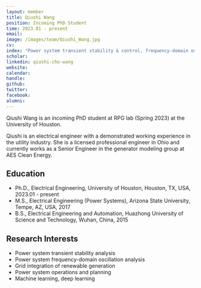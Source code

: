 ```yaml
---
layout: member
title: Qiushi Wang
position: Incoming PhD Student
time: 2023.01 - present
email: 
image: /images/team/Qiushi_Wang.jpg
cv: 
index: "Power system transient stability & control, frequency-domain oscillation analysis"
scholar: 
linkedin: qiushi-cho-wang
website: 
calendar: 
handle: 
github: 
twitter: 
facebook: 
alumni: 
---
```



Qiushi Wang is an incoming PhD student at RPG lab (Spring 2023) at the University of Houston. 

Qiushi is an electrical engineer with a demonstrated working experience in the utility industry. She is a licensed professional engineer in Ohio and currently works as a Senior Engineer in the generator modeling group at AES Clean Energy.

## Education
* Ph.D., Electrical Engineering, University of Houston, Houston, TX, USA, 2023.01 - present
* M.S., Electrical Engineering (Power Systems), Arizona State University, Tempe, AZ, USA, 2017
* B.S., Electrical Engineering and Automation, Huazhong University of Science and Technology, Wuhan, China, 2015


## Research Interests
* Power system transient stability analysis
* Power system frequency-domain oscillation analysis
* Grid integration of renewable generation
* Power system operations and planning
* Machine learning, deep learning